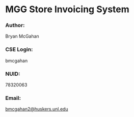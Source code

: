 # MGG Store Invoicing System

### Author: 

Bryan McGahan

### CSE Login: 

bmcgahan

### NUID: 

78320063

### Email: 

bmcgahan2@huskers.unl.edu
